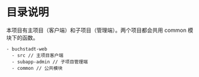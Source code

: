 # 目录说明

本项目有主项目（客户端）和子项目（管理端）。两个项目都会共用 common 模块下的函数。

```
- buchstadt-web
  - src // 主项目客户端
  - subapp-admin // 子项目管理端
  - common // 公共模块
```